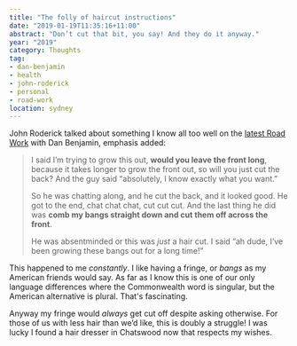 ```yaml
---
title: "The folly of haircut instructions"
date: "2019-01-19T11:35:16+11:00"
abstract: "Don’t cut that bit, you say! And they do it anyway."
year: "2019"
category: Thoughts
tag:
- dan-benjamin
- health
- john-roderick
- personal
- road-work
location: sydney
---
```

John Roderick talked about something I know all too well on the [latest Road Work] with Dan Benjamin, emphasis added:

> I said I’m trying to grow this out, **would you leave the front long**, because it takes longer to grow the front out, so will you just cut the back? And the guy said “absolutely, I know exactly what you want.”
> 
> So he was chatting along, and he cut the back, and it looked good. He got to the end, chat chat chat, cut cut cut. And the last thing he did was **comb my bangs straight down and cut them off across the front**.
> 
> He was absentminded or this was *just* a hair cut. I said “ah dude, I’ve been growing these bangs out for a long time!”

This happened to me *constantly*. I like having a fringe, or *bangs* as my American friends would say. As far as I know this is one of our only language differences where the Commonwealth word is singular, but the American alternative is plural. That's fascinating.

Anyway my fringe would *always* get cut off despite asking otherwise. For those of us with less hair than we’d like, this is doubly a struggle! I was lucky I found a hair dresser in Chatswood now that respects my wishes.

[latest Road Work]: http://5by5.tv/roadwork/137
